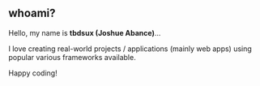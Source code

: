## whoami?

Hello, my name is **tbdsux (Joshue Abance)**...

I love creating real-world projects / applications (mainly web apps) using popular various frameworks available.

Happy coding!

